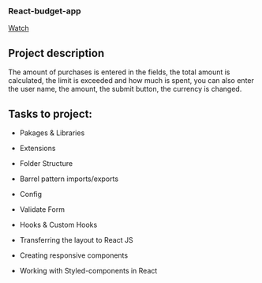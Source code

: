 ### React-budget-app

[Watch][def]

[def]: https://sivilenok.github.io/react-budget-app

## Project description

The amount of purchases is entered in the fields, the total amount is calculated, the limit is exceeded and how much is spent, you can also enter the user name, the amount, the submit button, the currency is changed.

## Tasks to project:

- Pakages & Libraries

- Extensions

- Folder Structure

- Barrel pattern imports/exports

- Config

- Validate Form

- Hooks & Custom Hooks

- Transferring the layout to React JS

- Creating responsive components

- Working with Styled-components in React